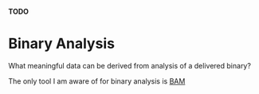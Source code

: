**TODO**

# Binary Analysis

What meaningful data can be derived from analysis of a delivered binary?

The only tool I am aware of for binary analysis is [BAM](https://github.com/nsacyber/BAM)

